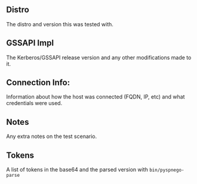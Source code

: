 ## Distro

The distro and version this was tested with.


## GSSAPI Impl

The Kerberos/GSSAPI release version and any other modifications made to it.


## Connection Info:

Information about how the host was connected (FQDN, IP, etc) and what credentials were used.


## Notes

Any extra notes on the test scenario.


## Tokens

A list of tokens in the base64 and the parsed version with `bin/pyspnego-parse`
